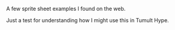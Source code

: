 A few sprite sheet examples I found on the web. 

Just a test for understanding how I might use this in Tumult Hype.
